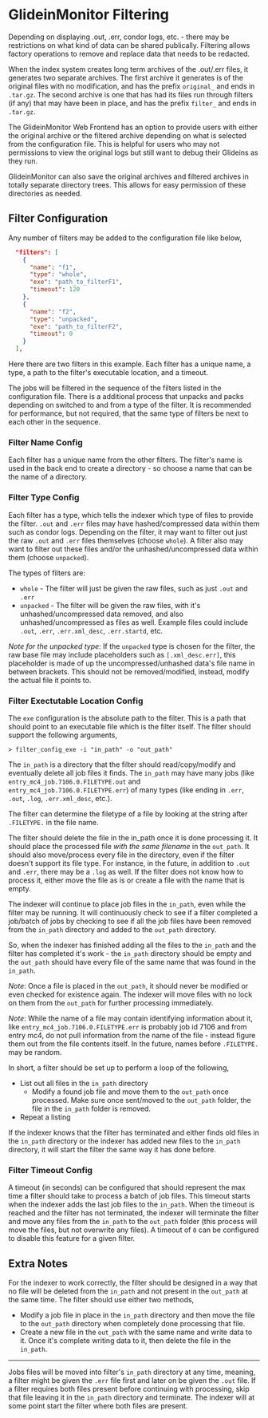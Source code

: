 # GlideinMonitor Filtering

Depending on displaying .out, .err, condor logs, etc. - there may be restrictions on what kind of data can be shared publically.  Filtering allows factory operations to remove and replace data that needs to be redacted.

When the index system creates long term archives of the .out/.err files, it generates two separate archives.  The first archive it generates is of the original files with no modification, and has the prefix `original_` and ends in `.tar.gz`.  The second archive is one that has had its files run through filters (if any) that may have been in place, and has the prefix `filter_` and ends in `.tar.gz`.

The GlideinMonitor Web Frontend has an option to provide users with either the original archive or the filtered archive depending on what is selected from the configuration file.  This is helpful for users who may not permissions to view the original logs but still want to debug their Glideins as they run.

GlideinMonitor can also save the original archives and filtered archives in totally separate directory trees.  This allows for easy permission of these directories as needed. 

## Filter Configuration

Any number of filters may be added to the configuration file like below,

```json
  "filters": [
    {
      "name": "f1",
      "type": "whole",
      "exe": "path_to_filterF1",
      "timeout": 120
    },
    {
      "name": "f2",
      "type": "unpacked",
      "exe": "path_to_filterF2",
      "timeout": 0
    }
  ],
```

Here there are two filters in this example.  Each filter has a unique name, a type, a path to the filter's executable location, and a timeout.  

The jobs will be filtered in the sequence of the filters listed in the configuration file.  There is a additional process that unpacks and packs depending on switched to and from a type of the filter.  It is recommended for performance, but not required, that the same type of filters be next to each other in the sequence.

### Filter Name Config

Each filter has a unique name from the other filters.  The filter's name is used in the back end to create a directory - so choose a name that can be the name of a directory.

### Filter Type Config

Each filter has a type, which tells the indexer which type of files to provide the filter.  `.out` and `.err` files may have hashed/compressed data within them such as condor logs.  Depending on the filter, it may want to filter out just the raw `.out` and `.err` files themselves (choose `whole`).  A filter also may want to filter out these files and/or the unhashed/uncompressed data within them (choose `unpacked`).

The types of filters are:

- `whole` - The filter will just be given the raw files, such as just `.out` and `.err`
- `unpacked` - The filter will be given the raw files, with it's unhashed/uncompressed data removed, and also unhashed/uncompressed as files as well.  Example files could include `.out`, `.err`, `.err.xml_desc`, `.err.startd`, etc.

*Note for the unpacked type*: If the `unpacked` type is chosen for the filter, the raw base file may include placeholders such as `[.xml_desc.err]`, this placeholder is made of up the uncompressed/unhashed data's file name in between brackets.  This should not be removed/modified, instead, modify the actual file it points to.

### Filter Exectutable Location Config

The `exe` configuration is the absolute path to the filter.  This is a path that should point to an executable file which is the filter itself.  The filter should support the following arguments,

```
> filter_config_exe -i "in_path" -o "out_path"
```

The `in_path` is a directory that the filter should read/copy/modify and eventually delete all job files it finds.  The `in_path` may have many jobs (like `entry_mc4_job.7106.0.FILETYPE.out` and `entry_mc4_job.7106.0.FILETYPE.err`) of many types (like ending in `.err`, `.out`, `.log`, `.err.xml_desc`, etc.).

The filter can determine the filetype of a file by looking at the string after `.FILETYPE.` in the file name.

The filter should delete the file in the in_path once it is done processing it.  It should place the processed file *with the same filename* in the `out_path`.  It should also move/process every file in the directory, even if the filter doesn't support its file type.  For instance, in the future, in addition to `.out` and `.err`, there may be a `.log` as well.  If the filter does not know how to process it, either move the file as is or create a file with the name that is empty.

The indexer will continue to place job files in the `in_path`, even while the filter may be running.  It will continuously check to see if a filter completed a job/batch of jobs by checking to see if all the job files have been removed from the `in_path` directory and added to the `out_path` directory.

So, when the indexer has finished adding all the files to the `in_path` and the filter has completed it's work - the `in_path` directory should be empty and the `out_path` should have every file of the same name that was found in the `in_path`.

*Note*: Once a file is placed in the `out_path`, it should never be modified or even checked for existence again.  The indexer will move files with no lock on them from the `out_path` for further processing immediately.

*Note*:  While the name of a file may contain identifying information about it, like `entry_mc4_job.7106.0.FILETYPE.err` is probably job id 7106 and from entry mc4, do not pull information from the name of the file - instead figure them out from the file contents itself.  In the future, names before `.FILETYPE.` may be random.

In short, a filter should be set up to perform a loop of the following,

- List out all files in the `in_path` directory
    - Modify a found job file and move them to the `out_path` once processed.  Make sure once sent/moved to the `out_path` folder, the file in the `in_path` folder is removed.
- Repeat a listing

If the indexer knows that the filter has terminated and either finds old files in the `in_path` directory or the indexer has added new files to the `in_path` directory, it will start the filter the same way it has done before.

### Filter Timeout Config

A timeout (in seconds) can be configured that should represent the max time a filter should take to process a batch of job files.  This timeout starts when the indexer adds the last job files to the `in_path`.  When the timeout is reached and the filter has not terminated, the indexer will terminate the filter and move any files from the `in_path` to the `out_path` folder (this process will move the files, but not overwrite any files).  A timeout of `0` can be configured to disable this feature for a given filter.

## Extra Notes

For the indexer to work correctly, the filter should be designed in a way that no file will be deleted from the `in_path` and not present in the `out_path` at the same time.  The filter should use either two methods,

- Modify a job file in place in the `in_path` directory and then move the file to the `out_path` directory when completely done processing that file.
- Create a new file in the `out_path` with the same name and write data to it.  Once it's complete writing data to it, then delete the file in the `in_path`.

----

Jobs files will be moved into filter's `in_path` directory at any time, meaning, a filter might be given the `.err` file first and later on be given the `.out` file.  If a filter requires both files present before continuing with processing, skip that file leaving it in the `in_path` directory and terminate.  The indexer will at some point start the filter where both files are present.
